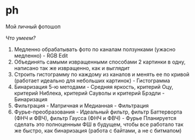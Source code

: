# ph


Мой личный фотошоп


*Что умеем?*

1. Медленно обрабатывать фото по каналам ползунками (ужасно медленно) - RGB Edit
2. Объединять самыми извращенными способами 2 картинки в одну, написано так же извращенно, как и выглядит
3. Строить гистограмму по каждому из каналов и менять ее по кривой (работает идеально для небольших картинок) - Гистограмма
4. Бинаризация 5-ю методами - Средняя яркость, критерий Оцу, критерий Ниблека, критерий Сауволы и критерий Брэдли - Бинаризация
5. Фильтрация - Матричная и Медианная - Фильтрация
6. Фурье-преобразования - Идеальный фильтр, фильтр Баттерворта (ФНЧ и ФВЧ), фильтр Гаусса (ФНЧ и ФВЧ) - Фурье
Планируется сделать это полноценным ФШ в будущем, чтобы все работало так же быстро, как бинаризация (работа с байтами, а не с битмапом)
